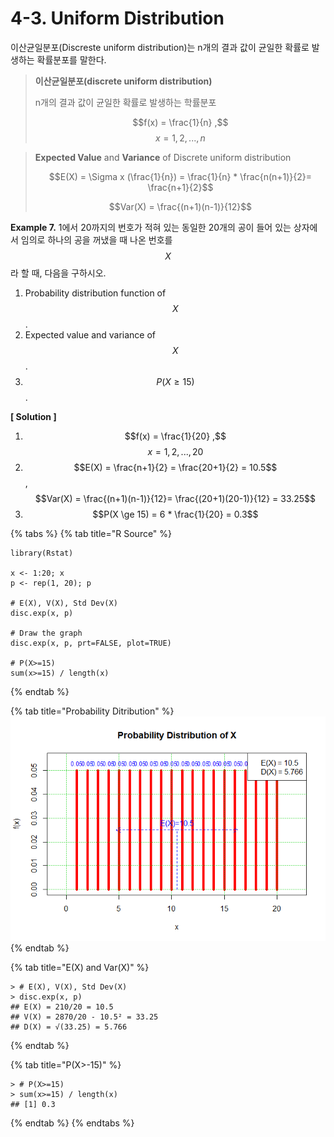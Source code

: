 # 4-3. Uniform Distribution

이산균일분포\(Discreste uniform distribution\)는 n개의 결과 값이 균일한 확률로 발생하는 확률분포를 말한다. 

> **이산균일분포\(discrete uniform distribution\)**
>
> n개의 결과 값이 균일한 확률로 발생하는 학률분포
>
>   $$f(x)  = \frac{1}{n} ,$$    $$ x=1,2,...,n$$



> **Expected Value** and **Variance** of Discrete uniform distribution
>
> $$E(X) = \Sigma x (\frac{1}{n}) = \frac{1}{n} * \frac{n(n+1)}{2}= \frac{n+1}{2}$$ 
>
> $$Var(X) = \frac{(n+1)(n-1)}{12}$$



**Example  7.** 1에서 20까지의 번호가 적혀 있는 동일한 20개의 공이 들어 있는 상자에서 임의로 하나의 공을 꺼냈을 때 나온 번호를 $$X$$ 라 할 때, 다음을 구하시오.

1. Probability distribution function of $$X$$.
2. Expected value and variance of $$X$$.
3. $$P(X \ge 15)$$ .

**\[ Solution \]**

1. $$f(x)  = \frac{1}{20} ,$$    $$ x=1,2,...,20$$
2. $$E(X) = \frac{n+1}{2} = \frac{20+1}{2} = 10.5$$,   $$Var(X)  = \frac{(n+1)(n-1)}{12}= \frac{(20+1)(20-1)}{12} = 33.25$$
3. $$P(X \ge 15) = 6 * \frac{1}{20} = 0.3$$ 

{% tabs %}
{% tab title="R Source" %}
```text
library(Rstat)

x <- 1:20; x
p <- rep(1, 20); p

# E(X), V(X), Std Dev(X)
disc.exp(x, p)

# Draw the graph
disc.exp(x, p, prt=FALSE, plot=TRUE)

# P(X>=15)
sum(x>=15) / length(x)
```
{% endtab %}

{% tab title="Probability Ditribution" %}
![](../.gitbook/assets/image%20%289%29.png)
{% endtab %}

{% tab title="E\(X\) and Var\(X\)" %}
```text
> # E(X), V(X), Std Dev(X)
> disc.exp(x, p)
## E(X) = 210/20 = 10.5 
## V(X) = 2870/20 - 10.5² = 33.25 
## D(X) = √(33.25) = 5.766 
```
{% endtab %}

{% tab title="P\(X>-15\)" %}
```text
> # P(X>=15)
> sum(x>=15) / length(x)
## [1] 0.3
```
{% endtab %}
{% endtabs %}

